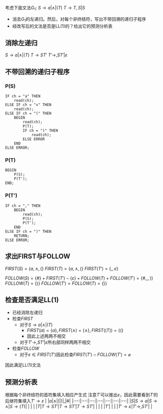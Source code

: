 考虑下面文法$G_1$: 
$S \rightarrow a | \wedge | (T)$
$T \rightarrow T,S | S$

- 消去$G_1$的左递归。然后，对每个非终结符，写出不带回溯的递归子程序
- 经改写后的文法是否是LL(1)的？给出它的预测分析表

## 消除左递归
$S \rightarrow a | \wedge | (T)$
$T \rightarrow ST'$
$T'\rightarrow ,ST' | \varepsilon$

## 不带回溯的递归子程序
### P(S)
```
IF ch = "a" THEN 
    read(ch);
ELSE IF ch = "∧" THEN 
    read(ch);
ELSE IF ch = "(" THEN
    BEGIN
        read(ch);
        P(T);
        IF ch = ")" THEN
            read(ch);
        ELSE ERROR
    END
ELSE ERROR;
```
### P(T)
```
BEGIN
    P(S);
    P(T');
END;
```
### P(T')
```
IF ch = "," THEN
    BEGIN
        read(ch);
        P(S);
        P(T');
    END
ELSE IF ch = ")" THEN
    RETURN;
ELSE ERROR;
```
## 求出FIRST与FOLLOW
$FIRST(S) = \{a, \wedge, ( \}$
$FIRST(T) = \{a, \wedge, ( \}$
$FIRST(T') = \{,, \varepsilon \}$

$FOLLOW(S) = \{\#\} + FIRST(T') - \{ \varepsilon \} + FOLLOW(T) + FOLLOW(T') = \{ \#, ,, ) \}$
$FOLLOW(T) = \{ ) \}$
$FOLLOW(T') = FOLLOW(T) = \{ ) \}$

## 检查是否满足LL(1)
- 已经消除左递归
- 检查$FIRST$
  - 对于$S \rightarrow a | \wedge | (T)$
    - $FIRST(a) = \{a\}, FIRST(\wedge) = \{\wedge\}, FIRST((T)) = \{(\}$
    - 因此上述两两不相交
  - 对于$T' \rightarrow ,ST'|\varepsilon$所右部同样两两不相交
- 检查$FOLLOW$
  - 对于$\varepsilon \in FIRST(T')$因此检查$FIRST(T') \cap FOLLOW(T') = \varnothing$

因此满足LL(1)文法

## 预测分析表
根据每个非终结符的首符集填入相应产生式
注意$T'$可以推出$\varepsilon$，因此需要看到$T'$的后继符集填入$T' \rightarrow \varepsilon$
|&nbsp;|$a$|$\wedge$|$($|$)$|$,$|$\#$|
|:--:|:--:|:--:|:--:|:--:|:--:|:--:|
|$S$|$S \rightarrow a$|$S \rightarrow \wedge$|$S \rightarrow (T)$|&nbsp;|&nbsp;|&nbsp;|
|$T$|$T \rightarrow ST'$|$T \rightarrow ST'$|$T \rightarrow ST'$|&nbsp;|&nbsp;|&nbsp;|
|$T'$|&nbsp;|&nbsp;|&nbsp;|$T' \rightarrow \varepsilon$|$T' \rightarrow ,ST'$|&nbsp;|